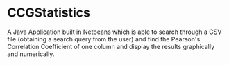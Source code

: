 # CCGStatistics
A Java Application built in Netbeans which is able to search through a CSV file (obtaining a search query from the user) and find the Pearson's Correlation Coefficient of one column and display the results graphically and numerically.
